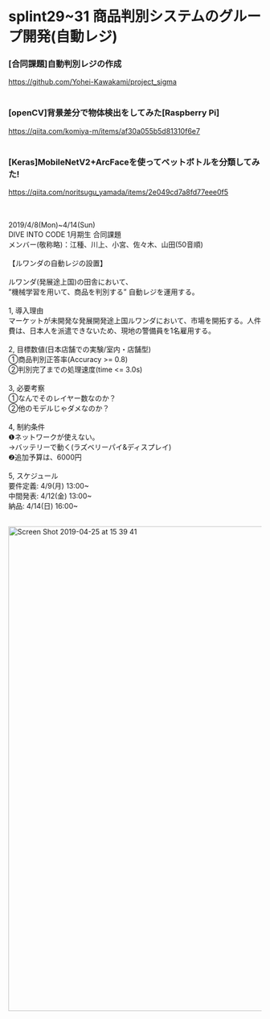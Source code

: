 # splint29~31 商品判別システムのグループ開発(自動レジ)
### [合同課題]自動判別レジの作成
https://github.com/Yohei-Kawakami/project_sigma<br>
<br>
### [openCV]背景差分で物体検出をしてみた[Raspberry Pi]
https://qiita.com/komiya-m/items/af30a055b5d81310f6e7<br>
<br>
### [Keras]MobileNetV2+ArcFaceを使ってペットボトルを分類してみた!
https://qiita.com/noritsugu_yamada/items/2e049cd7a8fd77eee0f5<br>
<br>
<br>

2019/4/8(Mon)~4/14(Sun)<br>
DIVE INTO CODE 1月期生 合同課題<br>
メンバー(敬称略)：江種、川上、小宮、佐々木、山田(50音順)<br>
<br>
【ルワンダの自動レジの設置】<br>
<br>
ルワンダ(発展途上国)の田舎において、<br>
”機械学習を用いて、商品を判別する” 自動レジを運用する。<br>
<br>
1, 導入理由<br>
マーケットが未開発な発展開発途上国ルワンダにおいて、市場を開拓する。人件費は、日本人を派遣できないため、現地の警備員を1名雇用する。<br>
<br>
2, 目標数値(日本店舗での実験/室内・店舗型)<br>
①商品判別正答率(Accuracy >= 0.8)<br>
②判別完了までの処理速度(time <= 3.0s)<br>
<br>
3, 必要考察<br>
①なんでそのレイヤー数なのか？<br>
②他のモデルじゃダメなのか？<br>
<br>
4, 制約条件<br>
❶ネットワークが使えない。<br>
→バッテリーで動く(ラズベリーパイ&ディスプレイ)<br>
❷追加予算は、6000円<br>
<br>
5, スケジュール<br>
要件定義: 4/9(月) 13:00~<br>
中間発表: 4/12(金) 13:00~<br>
納品: 4/14(日) 16:00~<br>
<br>

<img width="962" alt="Screen Shot 2019-04-25 at 15 39 41" src="https://user-images.githubusercontent.com/46381328/56714649-721cd100-6770-11e9-8447-42bc7fc768a9.png">
